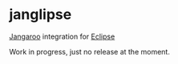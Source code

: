 janglipse
=========

[Jangaroo](http://jangaroo.net) integration for [Eclipse](http://www.eclipse.org/)

Work in progress, just no release at the moment.
